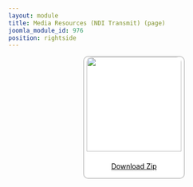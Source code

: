 ```yaml
---
layout: module
title: Media Resources (NDI Transmit) (page)
joomla_module_id: 976
position: rightside
---
```

<div align="center" style="margin-bottom: 20px;"><a href="/images/media-resources/ndi-transmit.zip">
<div align="center" style="max-width: 200px; border-style: solid; border-width: 2px; border-color: #cccccc; border-radius: 10px; background-color: #ffffff;"><img src="{{"images/media-resources/img/transmit-media-resources.jpg" | cdn }}" style="width: 190px; border-radius: 10px 10px 0px 0px; padding-bottom: 7px;" class="img-responsive" /><p style="line-height: 1.3em; color: #000000;">Download Zip</p></div>
</a>
</div>
